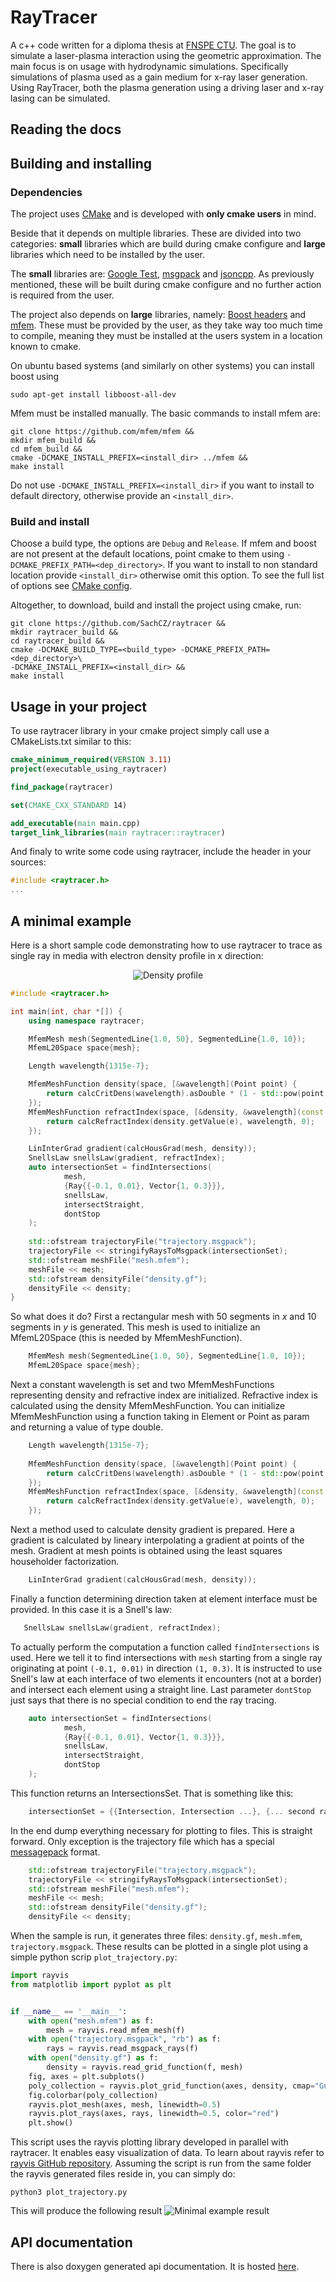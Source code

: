 # RayTracer
A c++ code written for a diploma thesis at [FNSPE CTU](https://www.fjfi.cvut.cz/en/).
The goal is to simulate a laser-plasma interaction using the geometric approximation.
The main focus is on usage with hydrodynamic simulations. Specifically simulations of plasma
used as a gain medium for x-ray laser generation. Using RayTracer, both the plasma generation
using a driving laser and x-ray lasing can be simulated. 

## Reading the docs
[//]: # (TODO expand this when the docs are coplete)

## Building and installing

### Dependencies
The project uses [CMake](https://cmake.org/) and is developed with **only cmake users**
in mind.
 
Beside that it depends on multiple libraries. These are divided into two categories:
**small** libraries which are build during cmake configure and **large** libraries which
need to be installed by the user.

The **small** libraries are:
[Google Test](https://github.com/google/googletest),
[msgpack](https://github.com/msgpack/msgpack-c/tree/cpp_master) and
[jsoncpp](https://github.com/open-source-parsers/jsoncpp). As previously mentioned,
these will be built during cmake configure and no further action is required from
the user.

The project also depends on **large** libraries, namely:
[Boost headers](https://www.boost.org/) and
[mfem](https://mfem.org/). These must be provided by the user, as they take way too much time to compile,
meaning they must be installed at the users system in a location known to cmake.

On ubuntu based systems (and similarly on other systems) you can install boost using
```shell
sudo apt-get install libboost-all-dev
```

Mfem must be installed manually. The basic commands to install mfem are:
```shell
git clone https://github.com/mfem/mfem &&
mkdir mfem_build &&
cd mfem_build &&
cmake -DCMAKE_INSTALL_PREFIX=<install_dir> ../mfem &&
make install
```
Do not use `-DCMAKE_INSTALL_PREFIX=<install_dir>` if you want to install
to default directory, otherwise provide an `<install_dir>`.

### Build and install
Choose a build type, the options are `Debug` and `Release`.
If mfem and boost are not present at the default locations, point cmake to them using 
`-DCMAKE_PREFIX_PATH=<dep_directory>`. If you want to install to non standard location
provide `<install_dir>` otherwise omit this option. To see the full list of options
see [CMake config](docs/markdown/cmake.md).

Altogether, to download, build and install the project using cmake, run:
```shell
git clone https://github.com/SachCZ/raytracer &&
mkdir raytracer_build &&
cd raytracer_build &&
cmake -DCMAKE_BUILD_TYPE=<build_type> -DCMAKE_PREFIX_PATH=<dep_directory>\
-DCMAKE_INSTALL_PREFIX=<install_dir> &&
make install
```

## Usage in your project
To use raytracer library in your cmake project simply call use a CMakeLists.txt
similar to this:
```cmake
cmake_minimum_required(VERSION 3.11)
project(executable_using_raytracer)

find_package(raytracer)

set(CMAKE_CXX_STANDARD 14)

add_executable(main main.cpp)
target_link_libraries(main raytracer::raytracer)
```

And finaly to write some code using raytracer, include the header in your sources:
```c++
#include <raytracer.h>
...
```

## A minimal example
Here is a short sample code demonstrating how to use raytracer to trace as single ray in
media with electron density profile in x direction:

<p align="center">
  <img src="docs/markdown/density_eq.svg"  alt="Density profile"/>
</p>

```c++
#include <raytracer.h>

int main(int, char *[]) {
    using namespace raytracer;

    MfemMesh mesh(SegmentedLine{1.0, 50}, SegmentedLine{1.0, 10});
    MfemL20Space space{mesh};

    Length wavelength{1315e-7};

    MfemMeshFunction density(space, [&wavelength](Point point) {
        return calcCritDens(wavelength).asDouble * (1 - std::pow(point.x-1, 2));
    });
    MfemMeshFunction refractIndex(space, [&density, &wavelength](const Element& e){
        return calcRefractIndex(density.getValue(e), wavelength, 0);
    });

    LinInterGrad gradient(calcHousGrad(mesh, density));
    SnellsLaw snellsLaw(gradient, refractIndex);
    auto intersectionSet = findIntersections(
            mesh,
            {Ray{{-0.1, 0.01}, Vector{1, 0.3}}},
            snellsLaw,
            intersectStraight,
            dontStop
    );
    
    std::ofstream trajectoryFile("trajectory.msgpack");
    trajectoryFile << stringifyRaysToMsgpack(intersectionSet);
    std::ofstream meshFile("mesh.mfem");
    meshFile << mesh;
    std::ofstream densityFile("density.gf");
    densityFile << density;
}
```
So what does it do? First a rectangular mesh with 50 segments in _x_ and 10 segments in _y_
is generated. This mesh is used to initialize an MfemL20Space (this is needed by MfemMeshFunction).
```c++
    MfemMesh mesh(SegmentedLine{1.0, 50}, SegmentedLine{1.0, 10});
    MfemL20Space space{mesh};
``` 
Next a constant wavelength is set and two MfemMeshFunctions 
representing density and refractive index are initialized. Refractive index is calculated
using the density MfemMeshFunction. You can initialize MfemMeshFunction using a function
taking in Element or Point as param and returning a value of type double.

```c++
    Length wavelength{1315e-7};
    
    MfemMeshFunction density(space, [&wavelength](Point point) {
        return calcCritDens(wavelength).asDouble * (1 - std::pow(point.x-1, 2));
    });
    MfemMeshFunction refractIndex(space, [&density, &wavelength](const Element& e){
        return calcRefractIndex(density.getValue(e), wavelength, 0);
    });
```

Next a method used to calculate density gradient is prepared. Here a gradient is calculated
by lineary interpolating a gradient at points of the mesh. Gradient at mesh points is 
obtained using the least squares householder factorization.

```c++
    LinInterGrad gradient(calcHousGrad(mesh, density));
``` 

Finally a function determining direction taken at element interface must be provided.
In this case it is a Snell's law:
```c++
   SnellsLaw snellsLaw(gradient, refractIndex);
```

To actually perform the computation a function called `findIntersections` is used.
Here we tell it to find intersections with `mesh` starting from a single ray originating
at point `(-0.1, 0.01)` in direction `(1, 0.3)`. It is instructed to use Snell's
law at each interface of two elements it encounters (not at a border) and intersect
each element using a straight line. Last parameter `dontStop` just says that
there is no special condition to end the ray tracing.
```c++
    auto intersectionSet = findIntersections(
            mesh,
            {Ray{{-0.1, 0.01}, Vector{1, 0.3}}},
            snellsLaw,
            intersectStraight,
            dontStop
    );
```
This function returns an IntersectionsSet. That is something like this:
```c++
    intersectionSet = {{Intersection, Intersection ...}, {... second ray ...}, ...};
```

In the end dump everything necessary for plotting to files. This is straight forward.
Only exception is the trajectory file which has a special
[messagepack](https://msgpack.org/index.html) format.
```c++
    std::ofstream trajectoryFile("trajectory.msgpack");
    trajectoryFile << stringifyRaysToMsgpack(intersectionSet);
    std::ofstream meshFile("mesh.mfem");
    meshFile << mesh;
    std::ofstream densityFile("density.gf");
    densityFile << density;
``` 

When the sample is run, it generates three files: `density.gf`, `mesh.mfem`, `trajectory.msgpack`.
These results can be plotted in a single plot using a simple python scrip `plot_trajectory.py`:
```python
import rayvis
from matplotlib import pyplot as plt


if __name__ == '__main__':
    with open("mesh.mfem") as f:
        mesh = rayvis.read_mfem_mesh(f)
    with open("trajectory.msgpack", "rb") as f:
        rays = rayvis.read_msgpack_rays(f)
    with open("density.gf") as f:
        density = rayvis.read_grid_function(f, mesh)
    fig, axes = plt.subplots()
    poly_collection = rayvis.plot_grid_function(axes, density, cmap="GnBu")
    fig.colorbar(poly_collection)
    rayvis.plot_mesh(axes, mesh, linewidth=0.5)
    rayvis.plot_rays(axes, rays, linewidth=0.5, color="red")
    plt.show()
```

This script uses the rayvis plotting library developed in parallel with raytracer.
It enables easy visualization of data. To learn about rayvis refer to
[rayvis GitHub repository](https://github.com/SachCZ/rayvis). Assuming the script
is run from the same folder the rayvis generated files reside in, you can simply do:
```shell
python3 plot_trajectory.py
``` 
This will produce the following result
![Minimal example result](docs/markdown/minimal_example.png)



## API documentation
There is also doxygen generated api documentation.
It is hosted [here](https://sachcz.github.io/raytracer).
